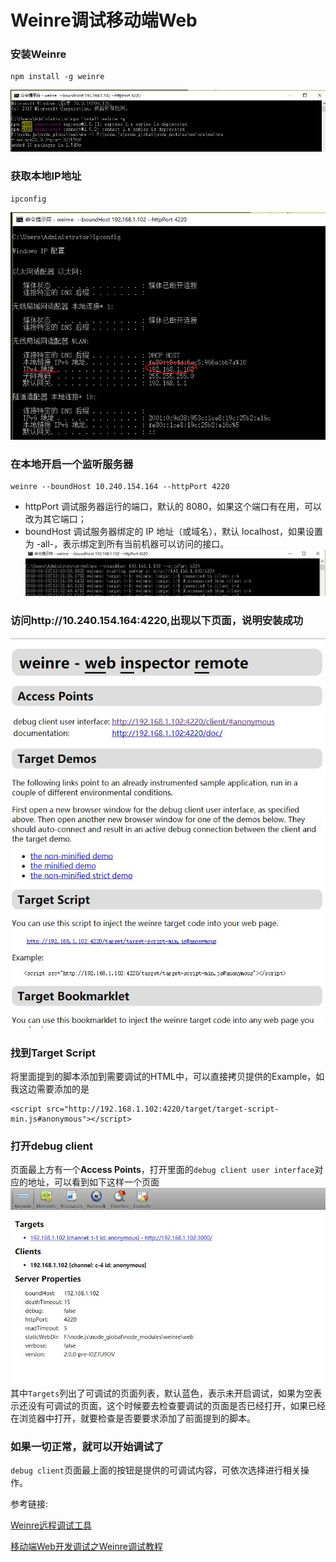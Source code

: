 # Weinre调试移动端Web
### 安装Weinre
<pre><code>npm install -g weinre</code></pre>
![安装weinre](../assert/img/安装weinre.JPG)

### 获取本地IP地址
<pre><code>ipconfig</code></pre>
![获取本地IP地址](../assert/img/获取本地IP地址.JPG)

### 在本地开启一个监听服务器
<pre><code>weinre --boundHost 10.240.154.164 --httpPort 4220</code></pre>
+ httpPort 调试服务器运行的端口，默认的 8080，如果这个端口有在用，可以改为其它端口；
+ boundHost 调试服务器绑定的 IP 地址（或域名），默认 localhost，如果设置为 -all-，表示绑定到所有当前机器可以访问的接口。
![开启weinre](../assert/img/开启weinre.JPG)

### 访问http://10.240.154.164:4220,出现以下页面，说明安装成功
![安装weinre成功](../assert/img/安装weinre成功.JPG)

### 找到Target Script
将里面提到的脚本添加到需要调试的HTML中，可以直接拷贝提供的Example，如我这边需要添加的是
<pre><code>&lt;script src="http://192.168.1.102:4220/target/target-script-min.js#anonymous"&gt;&lt;/script&gt;</code></pre>

### 打开debug client
页面最上方有一个**Access Points**，打开里面的`debug client user interface`对应的地址，可以看到如下这样一个页面
![调试客户端](../assert/img/调试客户端.JPG)
其中`Targets`列出了可调试的页面列表，默认蓝色，表示未开启调试，如果为空表示还没有可调试的页面，这个时候要去检查要调试的页面是否已经打开，如果已经在浏览器中打开，就要检查是否要要求添加了前面提到的脚本。

### 如果一切正常，就可以开始调试了
`debug client`页面最上面的按钮是提供的可调试内容，可依次选择进行相关操作。

参考链接:

[Weinre远程调试工具](https://www.cnblogs.com/shytong/p/5240137.html)

[移动端Web开发调试之Weinre调试教程](http://blog.csdn.net/freshlover/article/details/42640253)
